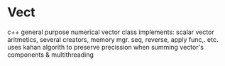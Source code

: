 # Vect
c++ general purpose numerical vector class
implements: scalar vector aritmetics, several creators, memory mgr.
seq, reverse, apply func,. etc.
uses kahan algorith to preserve precission when summing vector's components & multithreading
